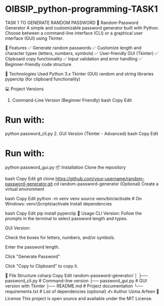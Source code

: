 # OIBSIP_python-programming-TASK1
TASK 1 TO GENERATE RANDOM PASSWORD
🔐 Random Password Generator
A simple and customizable password generator built with Python. Choose between a command-line interface (CLI) or a graphical user interface (GUI) using Tkinter.

📌 Features
✅ Generate random passwords
✅ Customize length and character types (letters, numbers, symbols)
✅ User-friendly GUI (Tkinter)
✅ Clipboard copy functionality
✅ Input validation and error handling
✅ Beginner-friendly code structure

🧰 Technologies Used
Python 3.x
Tkinter (GUI)
random and string libraries
pyperclip (for clipboard functionality)

💻 Project Versions
1. Command-Line Version (Beginner Friendly)
bash
Copy
Edit
# Run with:
python password_cli.py
2. GUI Version (Tkinter - Advanced)
bash
Copy
Edit
# Run with:
python password_gui.py
📦 Installation
Clone the repository

bash
Copy
Edit
git clone https://github.com/your-username/random-password-generator.git
cd random-password-generator
(Optional) Create a virtual environment

bash
Copy
Edit
python -m venv venv
source venv/bin/activate  # On Windows: venv\Scripts\activate
Install dependencies

bash
Copy
Edit
pip install pyperclip
🚀 Usage
CLI Version: Follow the prompts in the terminal to select password length and types.

GUI Version:

Check the boxes for letters, numbers, and/or symbols.

Enter the password length.

Click "Generate Password"

Click "Copy to Clipboard" to copy it.


📂 File Structure
csharp
Copy
Edit
random-password-generator/
│
├── password_cli.py         # Command-line version
├── password_gui.py         # GUI version with Tkinter
├── README.md               # Project documentation
└── requirements.txt        # List of dependencies (optional)
✍️ Author
Uzma Arfeen
📄 License
This project is open source and available under the MIT License.

